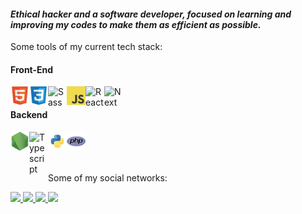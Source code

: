 <h4><em> Ethical hacker and a software developer, focused on learning and improving my codes to make them as efficient as possible. </em></h4>
<div align="left">
Some tools of my current tech stack:
   <h4>Front-End</h4>
    <img alt="HTML" src="https://raw.githubusercontent.com/devicons/devicon/master/icons/html5/html5-original.svg" style="max-width:100%;" width="30px" align="left">
    <img alt="CSS3" src="https://raw.githubusercontent.com/devicons/devicon/master/icons/css3/css3-original.svg" style="max-width:100%;" width="30px" align="left">
    <img alt="Sass" src="https://cdn.jsdelivr.net/gh/devicons/devicon/icons/sass/sass-original.svg" style="max-width:100%;" width="30px" align="left">
    <img alt="JavaScript" src="https://raw.githubusercontent.com/github/explore/80688e429a7d4ef2fca1e82350fe8e3517d3494d/topics/javascript/javascript.png" style="max-width:100%;" width="30px" align="left">
    <img alt="React" src="https://cdn.jsdelivr.net/gh/devicons/devicon/icons/react/react-original.svg" style="max-width:100%;" width="30px" align="left">
    <img alt="Next" src="https://cdn.jsdelivr.net/gh/devicons/devicon/icons/nextjs/nextjs-original.svg" style="max-width:100%;" width="30px" align="left">
    <br>
   <h4>Backend</h4>
    <img alt="Node" src="https://raw.githubusercontent.com/github/explore/80688e429a7d4ef2fca1e82350fe8e3517d3494d/topics/nodejs/nodejs.png" style="max-width:100%;" width="30px" align="left">
    <img alt="Typescript" src="https://cdn.jsdelivr.net/gh/devicons/devicon/icons/typescript/typescript-original.svg" style="max-width:100%;" width="30px" align="left">
    <img alt="PHP" src="https://raw.githubusercontent.com/github/explore/80688e429a7d4ef2fca1e82350fe8e3517d3494d/topics/python/python.png" style="max-width:100%;" width="30px" align="left">
    <img alt="PHP" src="https://raw.githubusercontent.com/github/explore/80688e429a7d4ef2fca1e82350fe8e3517d3494d/topics/php/php.png" style="max-width:100%;" width="30px" align="left">
</div>
<br>
<br>
<br>
<div>
<p> Some of my social networks: </p>
   <a href="https://instagram.com/devilgothies">
      <img src="https://img.shields.io/badge/-Instagram-BD2A5F?style=flat-square&labelColor=BD2A5F&logo=instagram&logoColor=white">
   </a>
   <a href="https://hackerone.com/wh1sky?type=user">
      <img src="https://img.shields.io/badge/Hackerone-0A0A0A.svg?&style=flat-square&logo=hackerone&logoColor=white">
   </a>
   <a href="https://steamcommunity.com/id/satanking">
      <img src="https://img.shields.io/badge/Steam-1b2838.svg?&style=flat-square&logo=steam&logoColor=white">
   </a>
   <a href="https://satanshy.com">
      <img src="https://img.shields.io/badge/Website-000000.svg?&style=flat-square&logo=wordpress&logoColor=white">
   </a>
</div>

